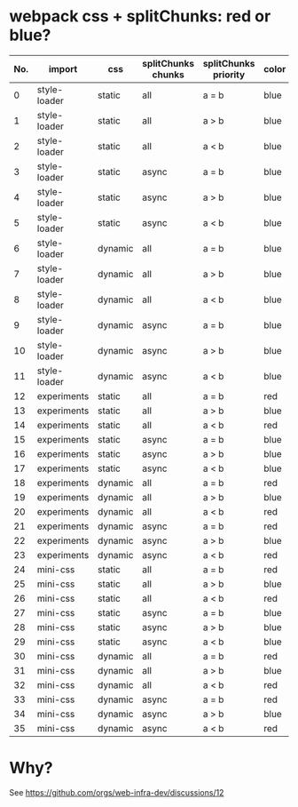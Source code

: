 # webpack css + splitChunks: red or blue?

| No. | import       | css     | splitChunks chunks | splitChunks priority | color |
| --- | ------------ | ------- | ------------------ | -------------------- | ----- |
| 0   | style-loader | static  | all                | a = b                | blue  |
| 1   | style-loader | static  | all                | a > b                | blue  |
| 2   | style-loader | static  | all                | a < b                | blue  |
| 3   | style-loader | static  | async              | a = b                | blue  |
| 4   | style-loader | static  | async              | a > b                | blue  |
| 5   | style-loader | static  | async              | a < b                | blue  |
| 6   | style-loader | dynamic | all                | a = b                | blue  |
| 7   | style-loader | dynamic | all                | a > b                | blue  |
| 8   | style-loader | dynamic | all                | a < b                | blue  |
| 9   | style-loader | dynamic | async              | a = b                | blue  |
| 10  | style-loader | dynamic | async              | a > b                | blue  |
| 11  | style-loader | dynamic | async              | a < b                | blue  |
| 12  | experiments  | static  | all                | a = b                | red   |
| 13  | experiments  | static  | all                | a > b                | blue  |
| 14  | experiments  | static  | all                | a < b                | red   |
| 15  | experiments  | static  | async              | a = b                | blue  |
| 16  | experiments  | static  | async              | a > b                | blue  |
| 17  | experiments  | static  | async              | a < b                | blue  |
| 18  | experiments  | dynamic | all                | a = b                | red   |
| 19  | experiments  | dynamic | all                | a > b                | blue  |
| 20  | experiments  | dynamic | all                | a < b                | red   |
| 21  | experiments  | dynamic | async              | a = b                | red   |
| 22  | experiments  | dynamic | async              | a > b                | blue  |
| 23  | experiments  | dynamic | async              | a < b                | red   |
| 24  | mini-css     | static  | all                | a = b                | red   |
| 25  | mini-css     | static  | all                | a > b                | blue  |
| 26  | mini-css     | static  | all                | a < b                | red   |
| 27  | mini-css     | static  | async              | a = b                | blue  |
| 28  | mini-css     | static  | async              | a > b                | blue  |
| 29  | mini-css     | static  | async              | a < b                | blue  |
| 30  | mini-css     | dynamic | all                | a = b                | red   |
| 31  | mini-css     | dynamic | all                | a > b                | blue  |
| 32  | mini-css     | dynamic | all                | a < b                | red   |
| 33  | mini-css     | dynamic | async              | a = b                | red   |
| 34  | mini-css     | dynamic | async              | a > b                | blue  |
| 35  | mini-css     | dynamic | async              | a < b                | red   |

# Why?

See https://github.com/orgs/web-infra-dev/discussions/12
